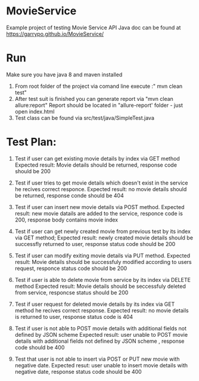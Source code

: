 # MovieService
Example project of testing Movie Service API
Java doc can be found at https://garrypo.github.io/MovieService/
# Run
Make sure you have java 8 and maven installed 
1. From root folder of the project via comand line execute :" mvn clean test"
2. After test suit is finished you can generate report via "mvn clean allure:report"
Report should be located in "allure-report' folder - just open index.html
3. Test class can be found via src/test/java/SimpleTest.java
# Test Plan:
1. Test if user can get existing movie details by index via GET method
  Expected result: Movie details should be returned, response code should be 200
  
2. Test if user tries to get movie details which doesn't exist in the service he recives correct responce.
   Expected result: no movie details should be returned, response conde should be 404
   
3. Test if user can insert new movie details via POST method.
    Expected result: new movie datails are added to the service, responce code is 200, response body contains movie index
    
4. Test if user can get newly created movie from previous test by its index via GET method;
    Expected result: newly created movie details should be successfly returned to user, response status code should be 200
5. Test if user can modify exiting movie details via PUT method.
    Expected result: Movie details should be successfuly modified according to users request, responce status code should be 200
6. Test if user is able to delete movie from service by its index via DELETE method
    Expected result: Movie details should be seccessfuly deleted from service, responcse status should be 200 

7. Test if user request for deleted movie details by its index via GET method he recives correct response.
    Expected result: no movie details is returned to user, response status code is 404

8. Test if user is not able to POST movie details with additional fields not defined by JSON scheme 
  Expected result: user unable to POST movie details with additional fields not defined by JSON scheme , response code should be 400

9. Test that user is not able to insert via POST or PUT new movie with negative date.
    Expected resut: user unable to insert movie details with negative date, response status code should be 400 

  
    
